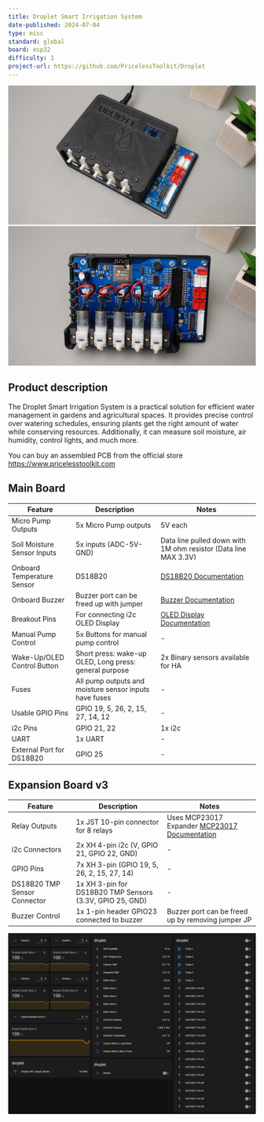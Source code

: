 ```yaml
---
title: Droplet Smart Irrigation System
date-published: 2024-07-04
type: misc
standard: global
board: esp32
difficulty: 1
project-url: https://github.com/PricelessToolkit/Droplet
---
```


![Product image](./droplet.jpg "Droplet with 3D Case")
![Product image](./droplet2.jpg "Droplet without cover")

## Product description

The Droplet Smart Irrigation System is a practical solution for efficient water management in gardens and agricultural
spaces. It provides precise control over watering schedules, ensuring plants get the right amount of water while
conserving resources. Additionally, it can measure soil moisture, air humidity, control lights, and much more.

You can buy an assembled PCB from the official store https://www.pricelesstoolkit.com

## Main Board

| Feature                           | Description                                                       | Notes                                                                                 |
|-----------------------------------|-------------------------------------------------------------------|---------------------------------------------------------------------------------------|
| Micro Pump Outputs                | 5x Micro Pump outputs                                             | 5V each                                                                               |
| Soil Moisture Sensor Inputs       | 5x inputs (ADC-5V-GND)                                            | Data line pulled down with 1M ohm resistor (Data line MAX 3.3V)                       |
| Onboard Temperature Sensor        | DS18B20                                                           | [DS18B20 Documentation](https://esphome.io/components/sensor/dallas.html)             |
| Onboard Buzzer                    | Buzzer port can be freed up with jumper                           | [Buzzer Documentation](https://esphome.io/components/rtttl.html?highlight=buzzer)     |
| Breakout Pins                     | For connecting i2c OLED Display                                   | [OLED Display Documentation](https://esphome.io/components/display/ssd1306.html?highlight=display) |
| Manual Pump Control               | 5x Buttons for manual pump control                                | -                                                                                     |
| Wake-Up/OLED Control Button       | Short press: wake-up OLED, Long press: general purpose            | 2x Binary sensors available for HA                                                    |
| Fuses                             | All pump outputs and moisture sensor inputs have fuses            | -                                                                                     |
| Usable GPIO Pins                  | GPIO 19, 5, 26, 2, 15, 27, 14, 12                                 | -                                                                                     |
| i2c Pins                          | GPIO 21, 22                                                       | 1x i2c                                                                                |
| UART                              | 1x UART                                                           | -                                                                                     |
| External Port for DS18B20         | GPIO 25                                                           | -                                                                                     |

## Expansion Board v3

| Feature                           | Description                                                       | Notes                                                                                 |
|-----------------------------------|-------------------------------------------------------------------|---------------------------------------------------------------------------------------|
| Relay Outputs                     | 1x JST 10-pin connector for 8 relays                              | Uses MCP23017 Expander [MCP23017 Documentation](https://esphome.io/components/mcp230xx.html) |
| i2c Connectors                    | 2x XH 4-pin i2c (V, GPIO 21, GPIO 22, GND)                        | -                                                                                     |
| GPIO Pins                         | 7x XH 3-pin (GPIO 19, 5, 26, 2, 15, 27, 14)                       | -                                                                                     |
| DS18B20 TMP Sensor Connector      | 1x XH 3-pin for DS18B20 TMP Sensors (3.3V, GPIO 25, GND)          | -                                                                                     |
| Buzzer Control                    | 1x 1-pin header GPIO23 connected to buzzer                        | Buzzer port can be freed up by removing jumper JP                                     |

![home assistant entities](./ha.jpg "Ha entities")
